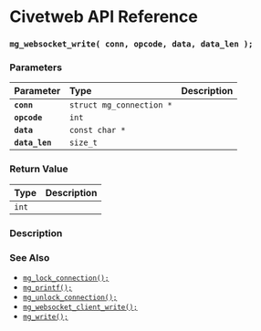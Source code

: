 # Civetweb API Reference

### `mg_websocket_write( conn, opcode, data, data_len );`

### Parameters

| Parameter | Type | Description |
| :--- | :--- | :--- |
|**`conn`**|`struct mg_connection *`||
|**`opcode`**|`int`||
|**`data`**|`const char *`||
|**`data_len`**|`size_t`||

### Return Value

| Type | Description |
| :--- | :--- |
|`int`||

### Description

### See Also

* [`mg_lock_connection();`](mg_lock_connection.md)
* [`mg_printf();`](mg_printf.md)
* [`mg_unlock_connection();`](mg_unlock_connection.md)
* [`mg_websocket_client_write();`](mg_websocket_client_write.md)
* [`mg_write();`](mg_write.md)
